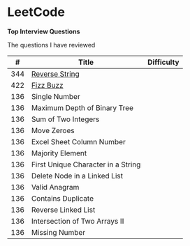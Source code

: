 # LeetCode
**Top Interview Questions**

The questions I have reviewed

| # | Title |  Difficulty |
| --- | --- | --- |
| 344 | [Reverse String ](https://github.com/zhan2661/LeetCode/blob/master/Java/reverseString.java) |      |
| 422 | [Fizz Buzz](https://github.com/zhan2661/LeetCode/blob/master/Java/fizzBuzz.java) |     |
| 136 | Single Number |  |
| 136 | Maximum Depth of Binary Tree |  |
| 136 | Sum of Two Integers    |  |
| 136 | 	Move Zeroes    |  |
| 136 | Excel Sheet Column Number    | |
| 136 | Majority Element    | |
| 136 | First Unique Character in a String   |  |
| 136 | Delete Node in a Linked List  |  |
| 136 | Valid Anagram    |  |
| 136 | Contains Duplicate  |  |
| 136 | Reverse Linked List   |  |
| 136 | Intersection of Two Arrays II |  |
| 136 | Missing Number   |  |
